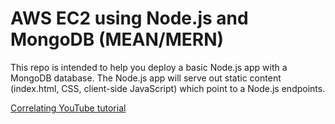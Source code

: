 # AWS EC2 using Node.js and MongoDB (MEAN/MERN)

This repo is intended to help you deploy a basic Node.js app with a MongoDB database.  The Node.js app will serve out static content (index.html, CSS, client-side JavaScript) which point to a Node.js endpoints.

[Correlating YouTube tutorial](https://youtu.be/Eh-u9CarXmA)
